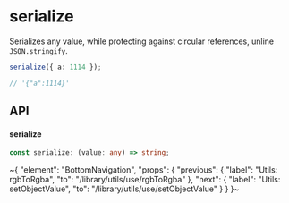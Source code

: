 
# serialize

Serializes any value, while protecting against circular references, unline `JSON.stringify`.

```ts
serialize({ a: 1114 });

// '{"a":1114}'
```

## API

#### serialize

```ts
const serialize: (value: any) => string;
```


~{
  "element": "BottomNavigation",
  "props": {
    "previous": {
      "label": "Utils: rgbToRgba",
      "to": "/library/utils/use/rgbToRgba"
    },
    "next": {
      "label": "Utils: setObjectValue",
      "to": "/library/utils/use/setObjectValue"
    }
  }
}~
